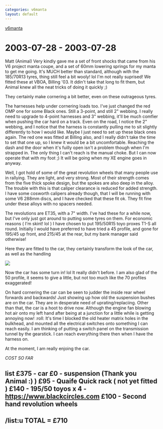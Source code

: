 ```yaml
---
categories: v6manta
layout: default
---
```


[v6manta](/v6manta)

# 2003-07-28 - 2003-07-28 
Matt (Animal) Very kindly gave me a set of front shocks that came from his V6 project manta coupe, and a set of 60mm lowering springs for my manta to get me going. It's MUCH better than standard, although with the 185/70R13 tyres, thing still feel a bit wooly! lol I'm not really suprised! We fitted these at VBOA, Billing '03. It ddin't take that long to fit them, but Animal knew all the neat tricks of doing it quickly ;)

They certainly make cornering a bit better, even on these outrageous tyres.

The harnesses help under cornering loads too. I've just changed the red OMP one for some Black ones. Still a 3-point, and still 2&quot; webbing. I really need to upgrade to 4-point harnesses and 3&quot; webbing, it'll be much comfier when pushing the car hard on a track. Even on the road, I notice the 2&quot; webbing, and I notice that the harness is constantly pulling me to sit slightly differently to how I would like. Maybe I just need to set up these black ones again. The red one was fitted at Billing also, and I really didn't take the time to set that one up, so I knew it would be a bit uncomfortable. Reaching the dash and the door when it's fuilly open isn't a problem though when I'm strapped in. The only thing I can't reach is the manual choke. But I can now operate that with my foot ;) It will be going when my XE engine goes in anyway.

Well, I got hold of some of the great revolution wheels that many people use in rallying. They are light, and very strong. Most of their strength comes from the five thick spoke design, but the spokes are also deep in the alloy. The trouble with this is that caliper clearance is reduced for added strength. I have some cosworth calipers already though, that I will be running with some V6 288mm discs, and I have checked that these fit ok. They fit fine under these alloys with no spacers needed.

The revolutions are ET35, with a 7&quot; width. I've had these for a while now, but I've only just got around to putting some tyres on them. For economic reasons ( I'm skint! lol ) I have chosen to put 195/50R15 toyo proxes T1-S all round. Initially I would have preferred to have tried a 45 profile, and gone for 195/45 up front, and 215/45 at the rear, but my bank manager said otherwise! 

Here they are fitted to the car, they certainly transform the look of the car, as well as the handling

![](/img/v6manta/manta0012.jpg)

Now the car has some turn in! lol It really didn't before. I am also glad of the 50 profile, it seems to give a little, but not too much like the 70 profiles exaggerated!

On hard cornering the car can be seen to judder the inside rear wheel forwards and backwards! Just showing up how old the suspension bushes are on the car. They are in desperate need of uprating/replaciing. Other than that, the car is a hoot to drive now. Although the engine fan blowing hot air onto my left hand after being at a junction for a little while is getting annoying now! :roll: It's time I blocked the old heater matrix holes in the bulkhead, and mounted all the electrical switches onto something I can reach easily. I am thinking of putting a switch panel on the transmission tunnel by the gearstick. I can reach everything there then when I have the harness on.

At the moment, I am really enjoing the car.

<i>COST SO FAR </i>
<h2 id='list'>list
£375 - car
£0 - suspension (Thank you Animal :) )
£95 - Quaife Quick rack ( not yet fitted )
£140 - 195/50 toyos x 4  -  <a href='https://www.blackcircles.com' class='slink'>https://www.blackcircles.com</a> 
£100 - Second hand revolution wheels
<h2 id='/list:u'>/list:u
<b> TOTAL = £710 </b>